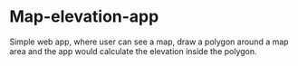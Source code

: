 # Map-elevation-app

Simple web app, where user can see a map, draw a polygon around a map area and the app would calculate the elevation inside the polygon.
